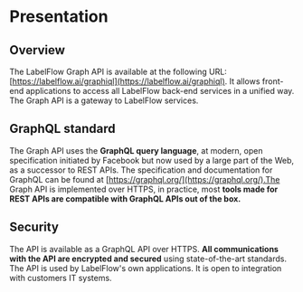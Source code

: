 # Presentation

## Overview

The LabelFlow Graph API is available at the following URL: [https://labelflow.ai/graphiql](https://labelflow.ai/graphiql). It allows front-end applications to access all LabelFlow back-end services in a unified way. The Graph API is a gateway to LabelFlow services.

## GraphQL standard

The Graph API uses the **GraphQL query language**, at modern, open specification initiated by Facebook but now used by a large part of the Web, as a successor to REST APIs. The specification and documentation for GraphQL can be found at [https://graphql.org/](https://graphql.org/).The Graph API is implemented over HTTPS, in practice, most **tools made for REST APIs are compatible with GraphQL APIs out of the box.**

## **Security**

The API is available as a GraphQL API over HTTPS. **All communications with the API are encrypted and secured** using state-of-the-art standards. The API is used by LabelFlow's own applications. It is open to integration with customers IT systems.


